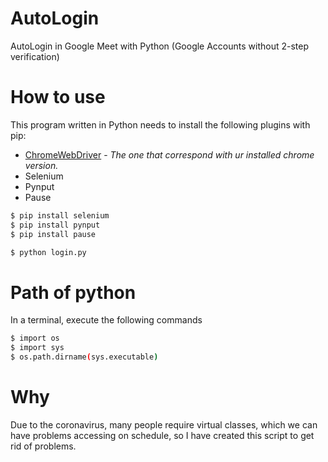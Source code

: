 # AutoLogin
AutoLogin in Google Meet with Python (Google Accounts without 2-step verification)

# How to use
This program written in Python needs to install the following plugins with pip:
* [ChromeWebDriver](https://chromedriver.chromium.org/downloads) - *The one that correspond with ur installed chrome version.*
* Selenium
* Pynput
* Pause

```sh
$ pip install selenium
$ pip install pynput
$ pip install pause
```
```sh
$ python login.py
```

# Path of python
In a terminal, execute the following commands
```sh
$ import os
$ import sys
$ os.path.dirname(sys.executable)
```

# Why
Due to the coronavirus, many people require virtual classes, which we can have problems accessing 
on schedule, so I have created this script to get rid of problems.
